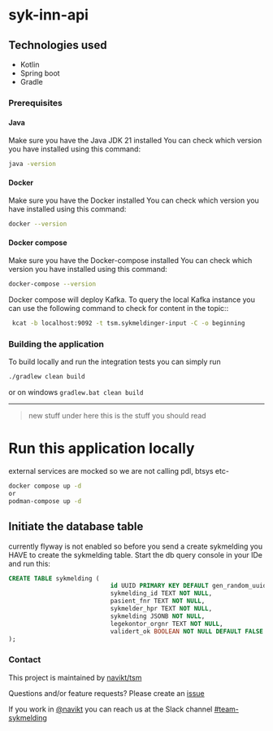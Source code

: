 # syk-inn-api

## Technologies used
* Kotlin
* Spring boot
* Gradle

### Prerequisites
#### Java
Make sure you have the Java JDK 21 installed
You can check which version you have installed using this command:
``` bash
java -version
```
#### Docker
Make sure you have the Docker installed
You can check which version you have installed using this command:
``` bash
docker --version
```
#### Docker compose
Make sure you have the Docker-compose installed
You can check which version you have installed using this command:
``` bash
docker-compose --version
```

Docker compose will deploy Kafka. To query the local Kafka instance you can use the following command to check for content in the topic::
``` bash
 kcat -b localhost:9092 -t tsm.sykmeldinger-input -C -o beginning
```

### Building the application
To build locally and run the integration tests you can simply run
``` bash
./gradlew clean build
```
or on windows
`gradlew.bat clean build`


---
> new stuff under here this is the stuff you should read
# Run this application locally

external services are mocked so we are not calling pdl, btsys etc- 

``` bash
docker compose up -d
or 
podman-compose up -d 
```

## Initiate the database table 
currently flyway is not enabled so before you send a create sykmelding you HAVE to create the sykmelding table. Start the db query console in your IDe and run this: 

``` sql
CREATE TABLE sykmelding (
                            id UUID PRIMARY KEY DEFAULT gen_random_uuid(),
                            sykmelding_id TEXT NOT NULL,
                            pasient_fnr TEXT NOT NULL,
                            sykmelder_hpr TEXT NOT NULL,
                            sykmelding JSONB NOT NULL,
                            legekontor_orgnr TEXT NOT NULL,
                            validert_ok BOOLEAN NOT NULL DEFAULT FALSE
);
```


### Contact
This project is maintained by [navikt/tsm](CODEOWNERS)

Questions and/or feature requests?
Please create an [issue](https://github.com/navikt/syk-inn-api/issues)

If you work in [@navikt](https://github.com/navikt) you can reach us at the Slack
channel [#team-sykmelding](https://nav-it.slack.com/archives/CMA3XV997)
